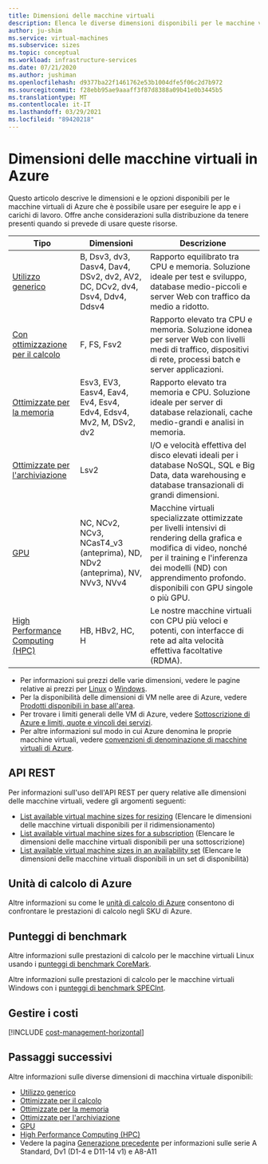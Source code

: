 ```yaml
---
title: Dimensioni delle macchine virtuali
description: Elenca le diverse dimensioni disponibili per le macchine virtuali in Azure.
author: ju-shim
ms.service: virtual-machines
ms.subservice: sizes
ms.topic: conceptual
ms.workload: infrastructure-services
ms.date: 07/21/2020
ms.author: jushiman
ms.openlocfilehash: d9377ba22f1461762e53b1004dfe5f06c2d7b972
ms.sourcegitcommit: f28ebb95ae9aaaff3f87d8388a09b41e0b3445b5
ms.translationtype: MT
ms.contentlocale: it-IT
ms.lasthandoff: 03/29/2021
ms.locfileid: "89420218"
---
```

# <a name="sizes-for-virtual-machines-in-azure"></a>Dimensioni delle macchine virtuali in Azure

Questo articolo descrive le dimensioni e le opzioni disponibili per le macchine virtuali di Azure che è possibile usare per eseguire le app e i carichi di lavoro. Offre anche considerazioni sulla distribuzione da tenere presenti quando si prevede di usare queste risorse. 

| Tipo | Dimensioni | Descrizione |
|------|-------|-------------|
| [Utilizzo generico](sizes-general.md)   | B, Dsv3, dv3, Dasv4, Dav4, DSv2, dv2, AV2, DC, DCv2, dv4, Dsv4, Ddv4, Ddsv4  | Rapporto equilibrato tra CPU e memoria. Soluzione ideale per test e sviluppo, database medio-piccoli e server Web con traffico da medio a ridotto. |
| [Con ottimizzazione per il calcolo](sizes-compute.md) | F, FS, Fsv2 | Rapporto elevato tra CPU e memoria. Soluzione idonea per server Web con livelli medi di traffico, dispositivi di rete, processi batch e server applicazioni. |
| [Ottimizzate per la memoria](sizes-memory.md) | Esv3, EV3, Easv4, Eav4, Ev4, Esv4, Edv4, Edsv4, Mv2, M, DSv2, dv2 | Rapporto elevato tra memoria e CPU. Soluzione ideale per server di database relazionali, cache medio-grandi e analisi in memoria.                 |
| [Ottimizzate per l'archiviazione](sizes-storage.md) | Lsv2 | I/O e velocità effettiva del disco elevati ideali per i database NoSQL, SQL e Big Data, data warehousing e database transazionali di grandi dimensioni.  |
| [GPU](sizes-gpu.md) | NC, NCv2, NCv3, NCasT4_v3 (anteprima), ND, NDv2 (anteprima), NV, NVv3, NVv4 | Macchine virtuali specializzate ottimizzate per livelli intensivi di rendering della grafica e modifica di video, nonché per il training e l'inferenza dei modelli (ND) con apprendimento profondo. disponibili con GPU singole o più GPU. |
| [High Performance Computing (HPC)](sizes-hpc.md) | HB, HBv2, HC, H | Le nostre macchine virtuali con CPU più veloci e potenti, con interfacce di rete ad alta velocità effettiva facoltative (RDMA). |

- Per informazioni sui prezzi delle varie dimensioni, vedere le pagine relative ai prezzi per [Linux](https://azure.microsoft.com/pricing/details/virtual-machines/#Linux) o [Windows](https://azure.microsoft.com/pricing/details/virtual-machines/Windows/#Windows).
- Per la disponibilità delle dimensioni di VM nelle aree di Azure, vedere [Prodotti disponibili in base all'area](https://azure.microsoft.com/regions/services/).
- Per trovare i limiti generali delle VM di Azure, vedere [Sottoscrizione di Azure e limiti, quote e vincoli dei servizi](../azure-resource-manager/management/azure-subscription-service-limits.md).
- Per altre informazioni sul modo in cui Azure denomina le proprie macchine virtuali, vedere [convenzioni di denominazione di macchine virtuali di Azure](./vm-naming-conventions.md).

## <a name="rest-api"></a>API REST

Per informazioni sull'uso dell'API REST per query relative alle dimensioni delle macchine virtuali, vedere gli argomenti seguenti:

- [List available virtual machine sizes for resizing](/rest/api/compute/virtualmachines/listavailablesizes) (Elencare le dimensioni delle macchine virtuali disponibili per il ridimensionamento)
- [List available virtual machine sizes for a subscription](/rest/api/compute/resourceskus/list) (Elencare le dimensioni delle macchine virtuali disponibili per una sottoscrizione)
- [List available virtual machine sizes in an availability set](/rest/api/compute/availabilitysets/listavailablesizes) (Elencare le dimensioni delle macchine virtuali disponibili in un set di disponibilità)

## <a name="acu"></a>Unità di calcolo di Azure

Altre informazioni su come le [unità di calcolo di Azure](acu.md) consentono di confrontare le prestazioni di calcolo negli SKU di Azure.

## <a name="benchmark-scores"></a>Punteggi di benchmark

Altre informazioni sulle prestazioni di calcolo per le macchine virtuali Linux usando i [punteggi di benchmark CoreMark](./linux/compute-benchmark-scores.md).

Altre informazioni sulle prestazioni di calcolo per le macchine virtuali Windows con i [punteggi di benchmark SPECInt](./windows/compute-benchmark-scores.md).

## <a name="manage-costs"></a>Gestire i costi

[!INCLUDE [cost-management-horizontal](../../includes/cost-management-horizontal.md)]

## <a name="next-steps"></a>Passaggi successivi

Altre informazioni sulle diverse dimensioni di macchina virtuale disponibili:

- [Utilizzo generico](sizes-general.md)
- [Ottimizzate per il calcolo](sizes-compute.md)
- [Ottimizzate per la memoria](sizes-memory.md)
- [Ottimizzate per l'archiviazione](sizes-storage.md)
- [GPU](sizes-gpu.md)
- [High Performance Computing (HPC)](sizes-hpc.md)
- Vedere la pagina [Generazione precedente](sizes-previous-gen.md) per informazioni sulle serie A Standard, Dv1 (D1-4 e D11-14 v1) e A8-A11
